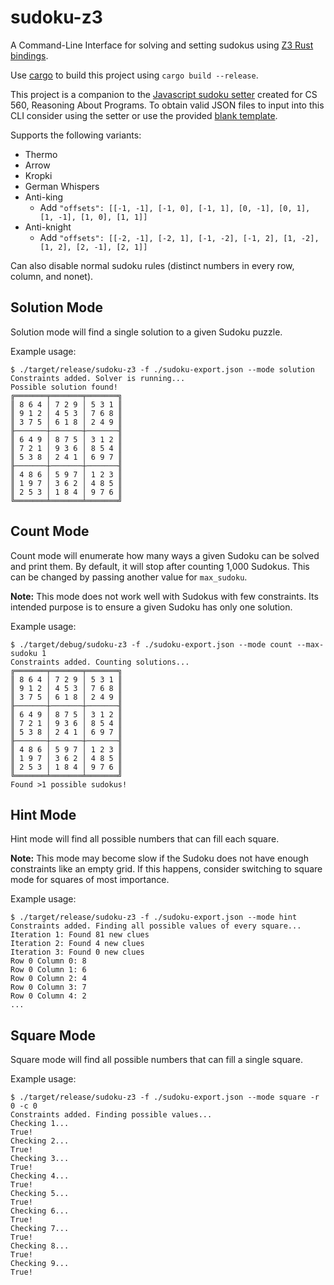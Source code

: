 # sudoku-z3

A Command-Line Interface for solving and setting sudokus using [Z3 Rust bindings](https://github.com/prove-rs/z3.rs).

Use [cargo](https://doc.rust-lang.org/cargo/getting-started/installation.html) to build this project using `cargo build --release`.

This project is a companion to the [Javascript sudoku setter](https://github.com/rao107/sudoku-setter) created for CS 560, Reasoning About Programs. To obtain valid JSON files to input into this CLI consider using the setter or use the provided [blank template](./sudoku-export.json).

Supports the following variants:
* Thermo
* Arrow
* Kropki
* German Whispers
* Anti-king
  - Add `"offsets": [[-1, -1], [-1, 0], [-1, 1], [0, -1], [0, 1], [1, -1], [1, 0], [1, 1]]`
* Anti-knight
  - Add `"offsets": [[-2, -1], [-2, 1], [-1, -2], [-1, 2], [1, -2], [1, 2], [2, -1], [2, 1]]`

Can also disable normal sudoku rules (distinct numbers in every row, column, and nonet).

## Solution Mode

Solution mode will find a single solution to a given Sudoku puzzle.

Example usage:

```
$ ./target/release/sudoku-z3 -f ./sudoku-export.json --mode solution
Constraints added. Solver is running...
Possible solution found!
╔═══════╤═══════╤═══════╗
║ 8 6 4 │ 7 2 9 │ 5 3 1 ║
║ 9 1 2 │ 4 5 3 │ 7 6 8 ║
║ 3 7 5 │ 6 1 8 │ 2 4 9 ║
╟───────┼───────┼───────╢
║ 6 4 9 │ 8 7 5 │ 3 1 2 ║
║ 7 2 1 │ 9 3 6 │ 8 5 4 ║
║ 5 3 8 │ 2 4 1 │ 6 9 7 ║
╟───────┼───────┼───────╢
║ 4 8 6 │ 5 9 7 │ 1 2 3 ║
║ 1 9 7 │ 3 6 2 │ 4 8 5 ║
║ 2 5 3 │ 1 8 4 │ 9 7 6 ║
╚═══════╧═══════╧═══════╝
```

## Count Mode

Count mode will enumerate how many ways a given Sudoku can be solved and print them. By default, it will stop after counting 1,000 Sudokus. This can be changed by passing another value for `max_sudoku`.

**Note:** This mode does not work well with Sudokus with few constraints. Its intended purpose is to ensure a given Sudoku has only one solution.

Example usage:

```
$ ./target/debug/sudoku-z3 -f ./sudoku-export.json --mode count --max-sudoku 1
Constraints added. Counting solutions...
╔═══════╤═══════╤═══════╗
║ 8 6 4 │ 7 2 9 │ 5 3 1 ║
║ 9 1 2 │ 4 5 3 │ 7 6 8 ║
║ 3 7 5 │ 6 1 8 │ 2 4 9 ║
╟───────┼───────┼───────╢
║ 6 4 9 │ 8 7 5 │ 3 1 2 ║
║ 7 2 1 │ 9 3 6 │ 8 5 4 ║
║ 5 3 8 │ 2 4 1 │ 6 9 7 ║
╟───────┼───────┼───────╢
║ 4 8 6 │ 5 9 7 │ 1 2 3 ║
║ 1 9 7 │ 3 6 2 │ 4 8 5 ║
║ 2 5 3 │ 1 8 4 │ 9 7 6 ║
╚═══════╧═══════╧═══════╝
Found >1 possible sudokus!
```

## Hint Mode

Hint mode will find all possible numbers that can fill each square.

**Note:** This mode may become slow if the Sudoku does not have enough constraints like an empty grid. If this happens, consider switching to square mode for squares of most importance.

Example usage:

```
$ ./target/release/sudoku-z3 -f ./sudoku-export.json --mode hint
Constraints added. Finding all possible values of every square...
Iteration 1: Found 81 new clues
Iteration 2: Found 4 new clues
Iteration 3: Found 0 new clues
Row 0 Column 0: 8 
Row 0 Column 1: 6 
Row 0 Column 2: 4 
Row 0 Column 3: 7 
Row 0 Column 4: 2
...
```

## Square Mode

Square mode will find all possible numbers that can fill a single square.

Example usage:

```
$ ./target/release/sudoku-z3 -f ./sudoku-export.json --mode square -r 0 -c 0
Constraints added. Finding possible values...
Checking 1...
True!
Checking 2...
True!
Checking 3...
True!
Checking 4...
True!
Checking 5...
True!
Checking 6...
True!
Checking 7...
True!
Checking 8...
True!
Checking 9...
True!
```
